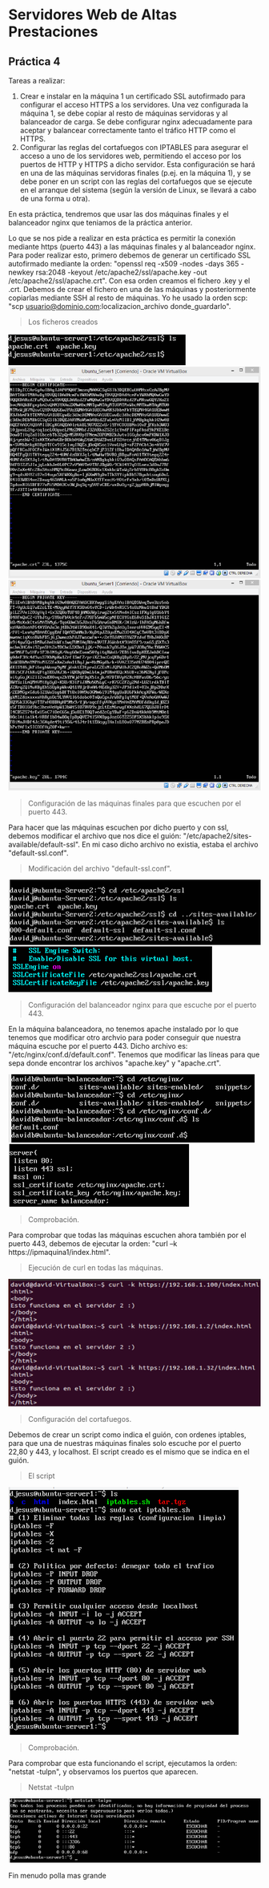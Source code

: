 # Servidores Web de Altas Prestaciones

## Práctica 4

Tareas a realizar:
  1. Crear e instalar en la máquina 1 un certificado SSL autofirmado para configurar el acceso HTTPS a los servidores. Una vez configurada la máquina 1, se debe copiar al resto de máquinas servidoras y al balanceador de carga. Se debe configurar nginx adecuadamente para aceptar y balancear correctamente tanto
el tráfico HTTP como el HTTPS.
  2. Configurar las reglas del cortafuegos con IPTABLES para asegurar el acceso a uno de los servidores web, permitiendo el acceso por los puertos de HTTP y HTTPS a dicho servidor. Esta configuración se hará en una de las máquinas servidoras finales (p.ej. en la máquina 1), y se debe poner en un script con las reglas del cortafuegos que se ejecute en el arranque del sistema (según la versión de Linux, se llevará a cabo de una forma u otra).

En esta práctica, tendremos que usar las dos máquinas finales y el balanceador nginx que teniamos de la práctica anterior.

Lo que se nos pide a realizar en esta práctica es permitir la conexión mediante https (puerto 443) a las máquinas finales y al balanceador nginx.
Para poder realizar esto, primero debemos de generar un certificado SSL autofirmado mediante la orden: "openssl req -x509 -nodes -days 365 -newkey rsa:2048 -keyout /etc/apache2/ssl/apache.key -out /etc/apache2/ssl/apache.crt".
Con esa orden creamos el fichero .key y el .crt. Debemos de crear el fichero en una de las máquinas y posteriormente copiarlas mediante SSH al resto de máquinas. Yo he usado la orden scp: "scp usuario@dominio.com:localizacion_archivo donde_guardarlo".

> Los ficheros creados

![alt text](https://github.com/Davidj231996/Servidores-Web-de-Altas-Prestaciones-SWAP-/blob/master/practica4/apaches.png "Localización de ambos ficheros")
![alt text](https://github.com/Davidj231996/Servidores-Web-de-Altas-Prestaciones-SWAP-/blob/master/practica4/apache_crt.png "apache.crt")
![alt text](https://github.com/Davidj231996/Servidores-Web-de-Altas-Prestaciones-SWAP-/blob/master/practica4/apache_key.png "apache.key")

> Configuración de las máquinas finales para que escuchen por el puerto 443.

Para hacer que las máquinas escuchen por dicho puerto y  con ssl, debemos modificar el archivo que nos dice el guión: "/etc/apache2/sites-available/default-ssl". En mi caso dicho archivo no existia, estaba el archivo "default-ssl.conf".

> Modificación del archivo "default-ssl.conf".

![alt text](https://github.com/Davidj231996/Servidores-Web-de-Altas-Prestaciones-SWAP-/blob/master/practica4/default2.png "default-ssl.conf")
![alt text](https://github.com/Davidj231996/Servidores-Web-de-Altas-Prestaciones-SWAP-/blob/master/practica4/default1.png "Lineas a modificar en el archivo")


> Configuración del balanceador nginx para que escuche por el puerto 443.

En la máquina balanceadora, no tenemos apache instalado por lo que tenemos que modificar otro archvio para poder conseguir que nuestra máquina escuche por el puerto 443. Dicho archivo es: "/etc/nginx/conf.d/default.conf".
Tenemos que modificar las líneas para que sepa donde encontrar los archivos "apache.key" y "apache.crt".

![alt text](https://github.com/Davidj231996/Servidores-Web-de-Altas-Prestaciones-SWAP-/blob/master/practica4/default3.png "El archivo default.conf")
![alt text](https://github.com/Davidj231996/Servidores-Web-de-Altas-Prestaciones-SWAP-/blob/master/practica4/default3_1.png "Modificacion del archivo default.conf")

> Comprobación.

Para comprobar que todas las máquinas escuchen ahora también por el puerto 443, debemos de ejecutar la orden: "curl –k https://ipmaquina1/index.html".

> Ejecución de curl en todas las máquinas.

![alt text](https://github.com/Davidj231996/Servidores-Web-de-Altas-Prestaciones-SWAP-/blob/master/practica4/curl.png "Ejecución de curl a las tres máquinas")

> Configuración del cortafuegos.

Debemos de crear un script como indica el guión, con ordenes iptables, para que una de nuestras máquinas finales solo escuche por el puerto 22,80 y 443, y localhost.
El script creado es el mismo que se indica en el guión.

> El script

![alt text](https://github.com/Davidj231996/Servidores-Web-de-Altas-Prestaciones-SWAP-/blob/master/practica4/iptables.png "El script con las ordenes iptables")

> Comprobación.

Para comprobar que esta funcionando el script, ejecutamos la orden: "netstat -tulpn", y observamos los puertos que aparecen.

> Netstat -tulpn

![alt text](https://github.com/Davidj231996/Servidores-Web-de-Altas-Prestaciones-SWAP-/blob/master/practica4/netstat.png "Salida de la orden netstat")

Fin menudo polla mas grande

